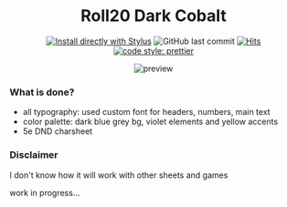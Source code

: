 <div align="center">

# Roll20 Dark Cobalt

[![Install directly with Stylus](https://img.shields.io/badge/Install%20directly%20with-Stylus-00adad.svg)](https://raw.githubusercontent.com/shevernitskiy/roll20darkcobalt/master/roll20darkcobalt.user.css) ![GitHub last commit](https://img.shields.io/github/last-commit/shevernitskiy/roll20darkcobalt) [![Hits](https://hits.seeyoufarm.com/api/count/incr/badge.svg?url=https%3A%2F%2Fgithub.com%2Fshevernitskiy%2Froll20darkcobalt)](https://hits.seeyoufarm.com) [![code style: prettier](https://img.shields.io/badge/code_style-prettier-ff69b4.svg)](https://github.com/prettier/prettier)

![preview](https://raw.githubusercontent.com/shevernitskiy/roll20darkcobalt/master/images/preview.png)

</div>


### What is done?

- all typography: used custom font for headers, numbers, main text
- color palette: dark blue grey bg, violet elements and yellow accents
- 5e DND charsheet

### Disclaimer
I don't know how it will work with other sheets and games

work in progress...
